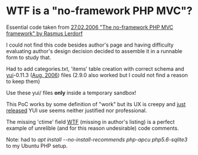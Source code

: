 # WTF is a "no-framework PHP MVC"?

Essential code taken from [27.02.2006 "The no-framework PHP MVC framework" by
Rasmus Lerdorf](https://toys.lerdorf.com/archives/38-The-no-framework-PHP-MVC-framework.html)

I could not find this code besides author's page and having difficulty evaluating
author's design decision decided to assemble it in a runnable form to study that.

Had to add categories.txt, 'items' table creation with correct schema
and [yui](https://en.wikipedia.org/wiki/YUI_Library)-0.11.3
([Aug. 2006](https://yuiblog.com/blog/2006/08/28/yui-release-113)) files
(2.9.0 also worked but I could not find a reason to keep them)

Use these yui/ files **only** inside a temporary sandbox!

This PoC works by some definition of "work" but its UX is creepy and [just
released](https://yuiblog.com/blog/2006/02/13/the-yahoo-user-interface-library)
YUI use seems neither justified nor professional.

The missing 'ctime' field [WTF](https://github.com/mz0/no-framework-PHP/blob/master/model/items.inc#L8)
(missing in author's listing) is a perfect example of unrelible (and for this reason undesirable) code comments.

Note: had to *apt install --no-install-recommends php-apcu php5.6-sqlite3* to my Ubuntu PHP setup.
